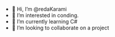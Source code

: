 - 👋 Hi, I’m @redaKarami
- 👀 I’m interested in conding.
- 🌱 I’m currently learning C#
- 💞️ I’m looking to collaborate on a project

<!---
redaKarami/redaKarami is a ✨ special ✨ repository because its `README.md` (this file) appears on your GitHub profile.
You can click the Preview link to take a look at your changes.
--->
